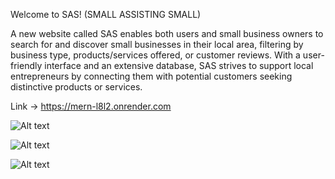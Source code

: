 Welcome to SAS! (SMALL ASSISTING SMALL)

A new website called SAS enables both users and small business owners to search for and discover small businesses in their local area, filtering by business type, products/services offered, or customer reviews. With a user-friendly interface and an extensive database, SAS strives to support local entrepreneurs by connecting them with potential customers seeking distinctive products or services.

Link -> https://mern-l8l2.onrender.com

![Alt text](<Screenshot 2024-03-25 at 9.11.46 AM.png>)



![Alt text](<Screenshot 2024-03-25 at 9.10.45 AM.png>)


![Alt text](<Screenshot 2024-03-25 at 9.11.12 AM.png>)